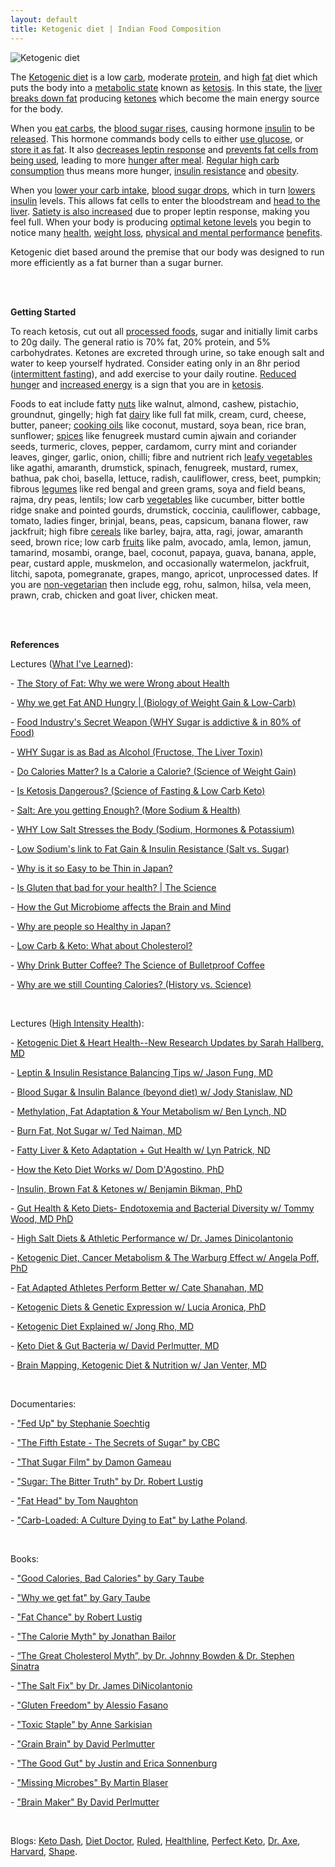 ```yaml
---
layout: default
title: Ketogenic diet | Indian Food Composition
---
```


![Ketogenic diet][logo]

[logo]: https://i.imgur.com/56kSuHB.jpg


<p>
  The <a href="https://www.ncbi.nlm.nih.gov/books/NBK499830/">Ketogenic diet</a> is a low <a href="https://www.ncbi.nlm.nih.gov/books/NBK459280/">carb</a>, moderate <a href="https://www.ncbi.nlm.nih.gov/pubmed/26797090">protein</a>, and high <a href="https://www.ncbi.nlm.nih.gov/pmc/articles/PMC5577766/">fat</a> diet which puts the body into a <a href="https://en.wikipedia.org/wiki/Metabolism">metabolic state</a> known as <a href="https://www.ncbi.nlm.nih.gov/pmc/articles/PMC3945587/">ketosis</a>. In this state, the <a href="https://www.ncbi.nlm.nih.gov/pubmedhealth/PMH0072577/">liver</a> <a href="https://science.howstuffworks.com/life/cellular-microscopic/fat-cell3.htm">breaks down fat</a>  producing <a href="https://www.ncbi.nlm.nih.gov/pmc/articles/PMC5309297/">ketones</a> which become the main energy source for the body.
</p>

<p>
  When you <a href="https://www.niddk.nih.gov/health-information/diabetes/overview/diet-eating-physical-activity/carbohydrate-counting">eat carbs</a>, the <a href="https://www.ncbi.nlm.nih.gov/pmc/articles/PMC2769652/">blood sugar rises</a>, causing hormone <a href="https://www.ncbi.nlm.nih.gov/pmc/articles/PMC1204764/">insulin</a> to be <a href="https://www.ncbi.nlm.nih.gov/pubmed/389023">released</a>. This hormone commands body cells to either <a href="https://www.ncbi.nlm.nih.gov/books/NBK279029/">use glucose</a>, or <a href="https://www.nih.gov/news-events/news-releases/nih-study-shows-how-insulin-stimulates-fat-cells-take-glucose">store it as fat</a>. It also <a href="https://www.ncbi.nlm.nih.gov/pubmed/18073462/">decreases leptin response</a> and <a href="https://www.ncbi.nlm.nih.gov/pmc/articles/PMC4587882/">prevents fat cells from being used</a>, leading to more <a href="https://www.ncbi.nlm.nih.gov/pmc/articles/PMC4204795/">hunger after meal</a>. <a href="https://www.ncbi.nlm.nih.gov/pmc/articles/PMC4847888/">Regular high carb consumption</a> thus means more hunger, <a href="https://www.ncbi.nlm.nih.gov/pmc/articles/PMC4050641/">insulin resistance</a> and <a href="https://www.ncbi.nlm.nih.gov/pmc/articles/PMC3257742/">obesity</a>.
</p>

<p>
  When you <a href="https://www.ncbi.nlm.nih.gov/pubmed/25527677">lower your carb intake</a>, <a href="https://www.ncbi.nlm.nih.gov/pmc/articles/PMC1325029/">blood sugar drops</a>, which in turn <a href="https://www.ncbi.nlm.nih.gov/pmc/articles/PMC1570767/">lowers insulin</a> levels. This allows fat cells to enter the bloodstream and <a href="https://www.ncbi.nlm.nih.gov/pmc/articles/PMC4050641/">head to the liver</a>. <a href="https://www.ncbi.nlm.nih.gov/pmc/articles/PMC4313585/">Satiety is also increased</a> due to proper leptin response, making you feel full. When your body is producing <a href="https://www.ncbi.nlm.nih.gov/pmc/articles/PMC5097355/">optimal ketone levels</a> you begin to notice many <a href="https://www.ncbi.nlm.nih.gov/pmc/articles/PMC2716748/">health</a>, <a href="https://www.ncbi.nlm.nih.gov/pmc/articles/PMC3826507/">weight loss</a>, <a href="https://www.ncbi.nlm.nih.gov/pmc/articles/PMC5102124/">physical and mental performance</a> <a href="https://www.ncbi.nlm.nih.gov/pmc/articles/PMC5913738/">benefits</a>.
</p>

<p>
  Ketogenic diet based around the premise that our body was designed to run more efficiently as a fat burner than a sugar burner.
</p>

<br><br>

<p><strong>Getting Started</strong></p>

<p>
  To reach ketosis, cut out all <a href="https://www.nhs.uk/live-well/eat-well/what-are-processed-foods/">processed foods</a>, sugar and initially limit carbs to 20g daily. The general ratio is 70% fat, 20% protein, and 5% carbohydrates. Ketones are excreted through urine, so take enough salt and water to keep yourself hydrated. Consider eating only in an 8hr period (<a href="https://www.ncbi.nlm.nih.gov/pmc/articles/PMC4516560/">intermittent fasting</a>), and add exercise to your daily routine. <a href="https://www.ncbi.nlm.nih.gov/pubmed/25402637">Reduced hunger</a> and <a href="https://www.ncbi.nlm.nih.gov/pmc/articles/PMC3826507/">increased energy</a> is a sign that you are in <a href="https://www.ncbi.nlm.nih.gov/pmc/articles/PMC2129159/">ketosis</a>.
</p>

<p>
  Foods to eat include fatty <a href="https://en.wikipedia.org/wiki/Nut_(fruit)">nuts</a> like walnut, almond, cashew, pistachio, groundnut, gingelly; high fat <a href="https://en.wikipedia.org/wiki/Dairy">dairy</a> like full fat milk, cream, curd, cheese, butter, paneer; <a href="https://en.wikipedia.org/wiki/Cooking_oil">cooking oils</a> like coconut, mustard, soya bean, rice bran, sunflower; <a href="https://en.wikipedia.org/wiki/Spice">spices</a> like fenugreek mustard cumin ajwain and coriander seeds, turmeric, cloves, pepper, cardamom, curry mint and coriander leaves, ginger, garlic, onion, chilli; fibre and nutrient rich <a href="https://en.wikipedia.org/wiki/Leaf_vegetable">leafy vegetables</a> like agathi, amaranth, drumstick, spinach, fenugreek, mustard, rumex, bathua, pak choi, basella, lettuce, radish, cauliflower, cress, beet, pumpkin; fibrous <a href="https://en.wikipedia.org/wiki/Legume">legumes</a> like red bengal and green grams, soya and field beans, rajma, dry peas, lentils; low carb <a href="https://en.wikipedia.org/wiki/Vegetable">vegetables</a> like cucumber, bitter bottle ridge snake and pointed gourds, drumstick, coccinia, cauliflower, cabbage, tomato, ladies finger, brinjal, beans, peas, capsicum, banana flower, raw jackfruit; high fibre <a href="https://en.wikipedia.org/wiki/Cereal">cereals</a> like barley, bajra, atta, ragi, jowar, amaranth seed, brown rice; low carb <a href="https://en.wikipedia.org/wiki/Fruit">fruits</a> like palm, avocado, amla, lemon, jamun, tamarind, mosambi, orange, bael, coconut, papaya, guava, banana, apple, pear, custard apple, muskmelon, and occasionally watermelon, jackfruit, litchi, sapota, pomegranate, grapes, mango, apricot, unprocessed dates. If you are <a href="https://en.wikipedia.org/wiki/Non-vegetarian">non-vegetarian</a> then include egg, rohu, salmon, hilsa, vela meen, prawn, crab, chicken and goat liver, chicken meat.
</p>

<br><br>

<p><strong>References</strong></p>

<p>Lectures (<a href="https://www.youtube.com/channel/UCqYPhGiB9tkShZorfgcL2lA">What I've Learned</a>):</p>
<p>- <a href="https://www.youtube.com/watch?v=5S6-v37nOtY&amp;index=1&amp;list=PLNEveYilIj1B_0d7YQUTB4PWHoHfD_QTb">The Story of Fat: Why we were Wrong about Health</a></p>
<p>- <a href="https://www.youtube.com/watch?v=KHaCKudtVi0&amp;list=PLNEveYilIj1B_0d7YQUTB4PWHoHfD_QTb&amp;index=2">Why we get Fat AND Hungry | (Biology of Weight Gain &amp; Low-Carb)</a></p>
<p>- <a href="https://www.youtube.com/watch?v=LPxIssabhTc&amp;list=PLNEveYilIj1B_0d7YQUTB4PWHoHfD_QTb&amp;index=3">Food Industry's Secret Weapon (WHY Sugar is addictive &amp; in 80% of Food)</a></p>
<p>- <a href="https://www.youtube.com/watch?v=f_4Q9Iv7_Ao&amp;index=4&amp;list=PLNEveYilIj1B_0d7YQUTB4PWHoHfD_QTb">WHY Sugar is as Bad as Alcohol (Fructose, The Liver Toxin)</a></p>
<p>- <a href="https://www.youtube.com/watch?v=zcMBm-UVdII&amp;index=5&amp;list=PLNEveYilIj1B_0d7YQUTB4PWHoHfD_QTb">Do Calories Matter? Is a Calorie a Calorie? (Science of Weight Gain)</a></p>
<p>- <a href="https://www.youtube.com/watch?v=Dan8qtgQRi8&amp;list=PLNEveYilIj1B_0d7YQUTB4PWHoHfD_QTb&amp;index=6">Is Ketosis Dangerous? (Science of Fasting &amp; Low Carb Keto)</a></p>
<p>- <a href="https://www.youtube.com/watch?v=amJ-ev8Ial8&amp;index=7&amp;list=PLNEveYilIj1B_0d7YQUTB4PWHoHfD_QTb">Salt: Are you getting Enough? (More Sodium &amp; Health)</a></p>
<p>- <a href="https://www.youtube.com/watch?v=0bNdhM4vt4I&amp;index=8&amp;list=PLNEveYilIj1B_0d7YQUTB4PWHoHfD_QTb">WHY Low Salt Stresses the Body (Sodium, Hormones &amp; Potassium)</a></p>
<p>- <a href="https://www.youtube.com/watch?v=-ygExIZm7Wo&amp;list=PLNEveYilIj1B_0d7YQUTB4PWHoHfD_QTb&amp;index=9">Low Sodium's link to Fat Gain &amp; Insulin Resistance (Salt vs. Sugar)</a></p>
<p>- <a href="https://www.youtube.com/watch?v=lr4MmmWQtZM&amp;list=PLNEveYilIj1B_0d7YQUTB4PWHoHfD_QTb&amp;index=10">Why is it so Easy to be Thin in Japan?</a></p>
<p>- <a href="https://www.youtube.com/watch?v=M0La27FNrA4&amp;index=11&amp;list=PLNEveYilIj1B_0d7YQUTB4PWHoHfD_QTb">Is Gluten that bad for your health? | The Science</a></p>
<p>- <a href="https://www.youtube.com/watch?v=b4CBy0uVqRc&amp;list=PLNEveYilIj1B_0d7YQUTB4PWHoHfD_QTb&amp;index=12">How the Gut Microbiome affects the Brain and Mind</a></p>
<p>- <a href="https://www.youtube.com/watch?v=4WiUQtOhfIc&amp;index=13&amp;list=PLNEveYilIj1B_0d7YQUTB4PWHoHfD_QTb">Why are people so Healthy in Japan?</a></p>
<p>- <a href="https://www.youtube.com/watch?v=b7zWNabebxs&amp;index=14&amp;list=PLNEveYilIj1B_0d7YQUTB4PWHoHfD_QTb">Low Carb &amp; Keto: What about Cholesterol?</a></p>
<p>- <a href="https://www.youtube.com/watch?v=3BqtuEkx6Sc&amp;index=15&amp;list=PLNEveYilIj1B_0d7YQUTB4PWHoHfD_QTb">Why Drink Butter Coffee? The Science of Bulletproof Coffee</a></p>
<p>- <a href="https://www.youtube.com/watch?v=VyNgvMYb7iQ&amp;list=PLNEveYilIj1B_0d7YQUTB4PWHoHfD_QTb&amp;index=16">Why are we still Counting Calories? (History vs. Science)</a></p>

<br>

<p>Lectures (<a href="https://www.youtube.com/channel/UCF2Oy5c7T1R_4s1skNO0TwQ">High Intensity Health</a>):</p>
<p>- <a href="https://www.youtube.com/watch?v=WMtBvQKaSbM&amp;t=1s&amp;list=PLNEveYilIj1BY_-y2vhQaQgmtirZIpcKM&amp;index=1">Ketogenic Diet &amp; Heart Health--New Research Updates by Sarah Hallberg, MD</a></p>
<p>- <a href="https://www.youtube.com/watch?v=jXXGxoNFag4&amp;index=2&amp;list=PLNEveYilIj1BY_-y2vhQaQgmtirZIpcKM">Leptin &amp; Insulin Resistance Balancing Tips w/ Jason Fung, MD</a></p>
<p>- <a href="https://www.youtube.com/watch?v=--3PG0yv7xo&amp;index=3&amp;list=PLNEveYilIj1BY_-y2vhQaQgmtirZIpcKM">Blood Sugar &amp; Insulin Balance (beyond diet) w/ Jody Stanislaw, ND</a></p>
<p>- <a href="https://www.youtube.com/watch?v=oelxNhiw9TQ&amp;list=PLNEveYilIj1BY_-y2vhQaQgmtirZIpcKM&amp;index=4">Methylation, Fat Adaptation &amp; Your Metabolism w/ Ben Lynch, ND</a></p>
<p>- <a href="https://www.youtube.com/watch?v=JipRwP754jA&amp;index=5&amp;list=PLNEveYilIj1BY_-y2vhQaQgmtirZIpcKM">Burn Fat, Not Sugar w/ Ted Naiman, MD</a></p>
<p>- <a href="https://www.youtube.com/watch?v=tUhknmuatcw&amp;list=PLNEveYilIj1BY_-y2vhQaQgmtirZIpcKM&amp;index=6">Fatty Liver &amp; Keto Adaptation + Gut Health w/ Lyn Patrick, ND</a></p>
<p>- <a href="https://www.youtube.com/watch?v=XZSf5OC3aOQ&amp;list=PLNEveYilIj1BY_-y2vhQaQgmtirZIpcKM&amp;index=7">How the Keto Diet Works w/ Dom D'Agostino, PhD</a></p>
<p>- <a href="https://www.youtube.com/watch?v=MPL2RYilUms&amp;index=8&amp;list=PLNEveYilIj1BY_-y2vhQaQgmtirZIpcKM">Insulin, Brown Fat &amp; Ketones w/ Benjamin Bikman, PhD</a></p>
<p>- <a href="https://www.youtube.com/watch?v=_K2pmc4SKCU&amp;list=PLNEveYilIj1BY_-y2vhQaQgmtirZIpcKM&amp;index=9">Gut Health &amp; Keto Diets- Endotoxemia and Bacterial Diversity w/ Tommy Wood, MD PhD</a></p>
<p>- <a href="https://www.youtube.com/watch?v=eTr3S2Bqlow&amp;list=PLNEveYilIj1BY_-y2vhQaQgmtirZIpcKM&amp;index=10">High Salt Diets &amp; Athletic Performance w/ Dr. James Dinicolantonio</a></p>
<p>- <a href="https://www.youtube.com/watch?v=uKsoKtkvChA&amp;list=PLNEveYilIj1BY_-y2vhQaQgmtirZIpcKM&amp;index=11">Ketogenic Diet, Cancer Metabolism &amp; The Warburg Effect w/ Angela Poff, PhD</a></p>
<p>- <a href="https://www.youtube.com/watch?v=FZBXb_nWG3w&amp;index=12&amp;list=PLNEveYilIj1BY_-y2vhQaQgmtirZIpcKM">Fat Adapted Athletes Perform Better w/ Cate Shanahan, MD</a></p>
<p>- <a href="https://www.youtube.com/watch?v=v-6ONF_PZpc&amp;index=13&amp;list=PLNEveYilIj1BY_-y2vhQaQgmtirZIpcKM">Ketogenic Diets &amp; Genetic Expression w/ Lucia Aronica, PhD</a></p>
<p>- <a href="https://www.youtube.com/watch?v=2EZ6pYOdqvg&amp;list=PLNEveYilIj1BY_-y2vhQaQgmtirZIpcKM&amp;index=14">Ketogenic Diet Explained w/ Jong Rho, MD</a></p>
<p>- <a href="https://www.youtube.com/watch?v=2hR9sD9eX-A&amp;index=15&amp;list=PLNEveYilIj1BY_-y2vhQaQgmtirZIpcKM">Keto Diet &amp; Gut Bacteria w/ David Perlmutter, MD</a></p>
<p>- <a href="https://www.youtube.com/watch?v=oGCjUZ44MRk&amp;list=PLNEveYilIj1BY_-y2vhQaQgmtirZIpcKM&amp;index=16">Brain Mapping, Ketogenic Diet &amp; Nutrition w/ Jan Venter, MD</a></p>

<br>

<p>Documentaries:</p>
<p>- <a href="https://archive.org/details/fed.up.2014">"Fed Up" by Stephanie Soechtig</a></p>
<p>- <a href="http://www.cbc.ca/fifth/episodes/2013-2014/the-secrets-of-sugar">"The Fifth Estate - The Secrets of Sugar" by CBC</a></p>
<p>- <a href="https://archive.org/details/That.Sugar.Film.2014">"That Sugar Film" by Damon Gameau</a></p>
<p>- <a href="https://www.youtube.com/watch?v=dBnniua6-oM">"Sugar: The Bitter Truth" by Dr. Robert Lustig</a></p>
<p>- <a href="https://www.youtube.com/watch?v=evcNPfZlrZs">"Fat Head" by Tom Naughton</a></p>
<p>- <a href="https://www.youtube.com/watch?v=lBb5TFxj1S0">"Carb-Loaded: A Culture Dying to Eat" by Lathe Poland</a>.</p>

<br>

<p>Books:</p>
<p>- <a href="https://amzn.to/2M2K3Wn">"Good Calories, Bad Calories" by Gary Taube</a></p>
<p>- <a href="https://amzn.to/2HZYIil">"Why we get fat" by Gary Taube</a></p>
<p>- <a href="https://amzn.to/2K3kMhh">"Fat Chance" by Robert Lustig</a></p>
<p>- <a href="https://amzn.to/2M2tklT">"The Calorie Myth" by Jonathan Bailor</a></p>
<p>- <a href="https://amzn.to/2HYYVme">&ldquo;The Great Cholesterol Myth&rdquo;, by Dr. Johnny Bowden &amp; Dr. Stephen Sinatra</a></p>
<p>- <a href="https://amzn.to/2ykO2eZ">"The Salt Fix" by Dr. James DiNicolantonio</a></p>
<p>- <a href="https://amzn.to/2K2MOta">"Gluten Freedom" by Alessio Fasano</a></p>
<p>- <a href="https://amzn.to/2JXWKUZ">"Toxic Staple" by Anne Sarkisian</a></p>
<p>- <a href="https://amzn.to/2lieRXL">"Grain Brain" by David Perlmutter</a></p>
<p>- <a href="https://amzn.to/2LZPGEt">"The Good Gut" by Justin and Erica Sonnenburg</a></p>
<p>- <a href="https://amzn.to/2leu77X">"Missing Microbes" By Martin Blaser</a></p>
<p>- <a href="https://amzn.to/2MBrTMo">"Brain Maker" By David Perlmutter</a></p>

<br>

<p>Blogs: <a href="https://ketodash.com/keto-diet">Keto Dash</a>, <a href="https://www.dietdoctor.com/low-carb/keto">Diet Doctor</a>, <a href="https://www.ruled.me/guide-keto-diet/">Ruled</a>, <a href="https://www.healthline.com/nutrition/ketogenic-diet-101">Healthline</a>, <a href="https://www.perfectketo.com/what-is-the-ketogenic-diet/">Perfect Keto</a>, <a href="https://draxe.com/hub/keto-diet/ketogenic-diet-food-list/">Dr. Axe</a>, <a href="https://www.hsph.harvard.edu/nutritionsource/healthy-weight/diet-reviews/ketogenic-diet/">Harvard</a>, <a href="https://www.shape.com/healthy-eating/diet-tips/healthy-high-fat-keto-foods-list">Shape</a>.</p>
